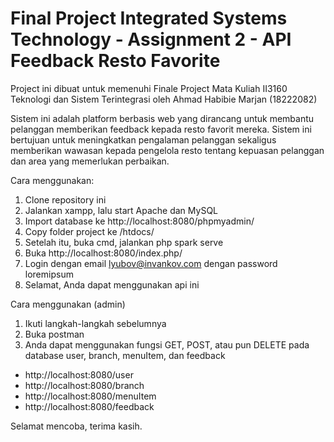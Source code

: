 # Final Project Integrated Systems Technology - Assignment 2 - API Feedback Resto Favorite

Project ini dibuat untuk memenuhi Finale Project Mata Kuliah II3160 Teknologi dan Sistem Terintegrasi oleh Ahmad Habibie Marjan (18222082)

Sistem ini adalah platform berbasis web yang dirancang untuk membantu pelanggan memberikan feedback kepada resto favorit mereka. Sistem ini bertujuan untuk meningkatkan pengalaman pelanggan sekaligus memberikan wawasan kepada pengelola resto tentang kepuasan pelanggan dan area yang memerlukan perbaikan.

Cara menggunakan:
1. Clone repository ini
2. Jalankan xampp, lalu start Apache dan MySQL
3. Import database ke http://localhost:8080/phpmyadmin/
4. Copy folder project ke <tempat folder xampp>/htdocs/
5. Setelah itu, buka cmd, jalankan php spark serve
6. Buka http://localhost:8080/index.php/
7. Login dengan email lyubov@invankov.com dengan password loremipsum
8. Selamat, Anda dapat menggunakan api ini

Cara menggunakan (admin)
1. Ikuti langkah-langkah sebelumnya
2. Buka postman
3. Anda dapat menggunakan fungsi GET, POST, atau pun DELETE pada database user, branch, menuItem, dan feedback
- http://localhost:8080/user
- http://localhost:8080/branch
- http://localhost:8080/menuItem
- http://localhost:8080/feedback

Selamat mencoba, terima kasih.
